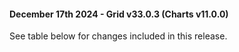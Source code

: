 #### December 17th 2024 - Grid v33.0.3 (Charts v11.0.0)

See table below for changes included in this release.
